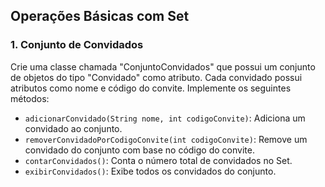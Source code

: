 ## Operações Básicas com Set

### 1. Conjunto de Convidados
<p>
Crie uma classe chamada "ConjuntoConvidados" que possui um conjunto de objetos do tipo "Convidado" como atributo. 
Cada convidado possui atributos como nome e código do convite. Implemente os seguintes métodos:

- `adicionarConvidado(String nome, int codigoConvite)`: Adiciona um convidado ao conjunto.
- `removerConvidadoPorCodigoConvite(int codigoConvite)`: Remove um convidado do conjunto com base no código do convite.
- `contarConvidados()`: Conta o número total de convidados no Set.
- `exibirConvidados()`: Exibe todos os convidados do conjunto.
</p>
